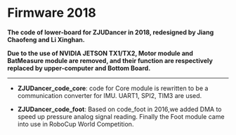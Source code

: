 # **Firmware 2018**

**The code of lower-board for ZJUDancer in 2018, redesigned by Jiang Chaofeng and Li Xinghan.**

**Due to the use of NVIDIA JETSON TX1/TX2, Motor module and BatMeasure module are removed, and their function are respectively replaced by upper-computer and Bottom Board.**

---

+ **ZJUDancer_code_core**: code for Core module is rewritten to be a communication converter for IMU. UART1, SPI2, TIM3 are used.

+ **ZJUDancer_code_foot**: Based on code_foot in 2016,we added DMA to speed up pressure analog signal reading. Finally the Foot module came into use in RoboCup World Competition.

